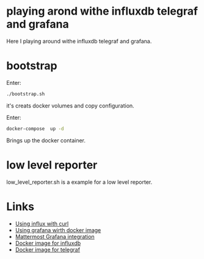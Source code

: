 # playing arond withe influxdb telegraf and grafana #

Here I playing around withe influxdb telegraf and grafana.

# bootstrap #

Enter:

```bash
./bootstrap.sh
```

it's creats docker volumes and copy configuration.

Enter:

```bash
docker-compose  up -d
```

Brings up the docker container.

# low level reporter #

low_level_reporter.sh is a example for a low level reporter.

# Links #

* [Using influx with curl](https://docs.influxdata.com/influxdb/v1.7/guides/querying_data/)
* [Using grafana wirth docker image](https://grafana.com/docs/installation/docker/)
* [Mattermost Grafana integration](https://forum.mattermost.org/t/mattermost-grafana-integration/5945)
* [Docker image for influxdb](https://hub.docker.com/_/influxdb)
* [Docker image for telegraf](https://hub.docker.com/_/telegraf)